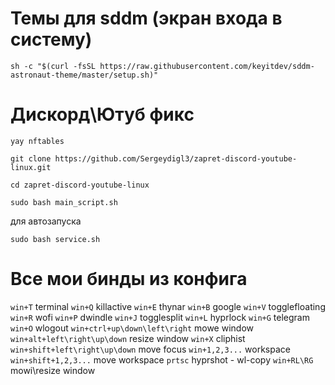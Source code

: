 # Темы для sddm (экран входа в систему)
````
sh -c "$(curl -fsSL https://raw.githubusercontent.com/keyitdev/sddm-astronaut-theme/master/setup.sh)"
````
# Дискорд\Ютуб фикс
````
yay nftables
````
````
git clone https://github.com/Sergeydigl3/zapret-discord-youtube-linux.git
````
````
cd zapret-discord-youtube-linux
````
````
sudo bash main_script.sh
````
для автозапуска
````
sudo bash service.sh
````

# Все мои бинды из конфига
`win+T` terminal
`win+Q` killactive
`win+E` thynar
`win+B` google
`win+V` togglefloating
`win+R` wofi
`win+P` dwindle
`win+J` togglesplit 
`win+L` hyprlock
`win+G` telegram
`win+O` wlogout
`win+ctrl+up\down\left\right` mowe window
`win+alt+left\right\up\down` resize window
`win+X` cliphist
`win+shift+left\right\up\down` move focus
`win+1,2,3...` workspace
`win+shift+1,2,3...` move workspace
`prtsc` hyprshot - wl-copy
`win+RL\RG` mowi\resize window
